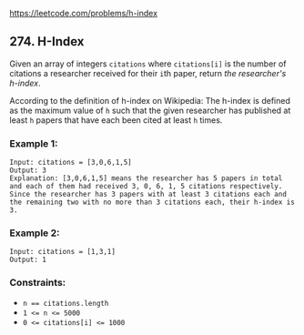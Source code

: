 https://leetcode.com/problems/h-index

## 274. H-Index

Given an array of integers `citations` where `citations[i]` is the number of citations a researcher received for their `i`th paper, return *the researcher's h-index*.

According to the definition of h-index on Wikipedia: The h-index is defined as the maximum value of `h` such that the given researcher has published at least `h` papers that have each been cited at least `h` times.

 

### Example 1:

```
Input: citations = [3,0,6,1,5]
Output: 3
Explanation: [3,0,6,1,5] means the researcher has 5 papers in total and each of them had received 3, 0, 6, 1, 5 citations respectively.
Since the researcher has 3 papers with at least 3 citations each and the remaining two with no more than 3 citations each, their h-index is 3.
```

### Example 2:

```
Input: citations = [1,3,1]
Output: 1
```
 

### Constraints:

- `n == citations.length`
- `1 <= n <= 5000`
- `0 <= citations[i] <= 1000`
